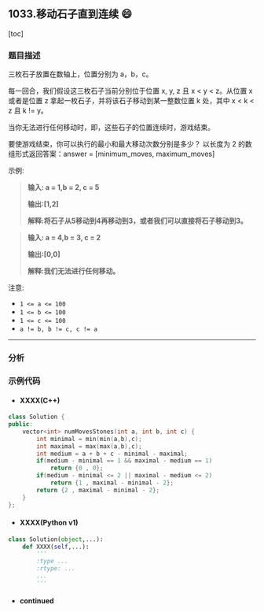 ## 1033.移动石子直到连续 :smile:

[toc]

### 题目描述

三枚石子放置在数轴上，位置分别为 a，b，c。

每一回合，我们假设这三枚石子当前分别位于位置 x, y, z 且 x < y < z。从位置 x 或者是位置 z 拿起一枚石子，并将该石子移动到某一整数位置 k 处，其中 x < k < z 且 k != y。

当你无法进行任何移动时，即，这些石子的位置连续时，游戏结束。

要使游戏结束，你可以执行的最小和最大移动次数分别是多少？ 以长度为 2 的数组形式返回答案：answer = [minimum_moves, maximum_moves]

示例:

> **输入: a = 1,b = 2, c = 5**
>
> **输出:[1,2]**
>
> **解释:将石子从5移动到4再移动到3，或者我们可以直接将石子移动到3。**

>**输入: a = 4,b = 3, c = 2**
>
>**输出:[0,0]**
>
>**解释:我们无法进行任何移动。**


注意:

* `1 <= a <= 100`
* `1 <= b <= 100`
* `1 <= c <= 100`
* `a != b, b != c, c != a`

---

### 分析



### 示例代码

* #### XXXX(C++)

```c++
class Solution {
public:
    vector<int> numMovesStones(int a, int b, int c) {
        int minimal = min(min(a,b),c);
        int maximal = max(max(a,b),c);
        int medium = a + b + c - minimal - maximal;
        if(medium - minimal == 1 && maximal - medium == 1)
            return {0 , 0};
        if(medium - minimal <= 2 || maximal - medium <= 2)
            return {1 , maximal - minimal - 2};
        return {2 , maximal - minimal - 2};
    }
};
```

* #### XXXX(Python v1)

```python
class Solution(object,...):
    def XXXX(self,...):
        '''
        :type ...
        :rtype: ...
        ...
        '''
```

* #### continued



[^footnote]: 快乐菜醒每一天!

